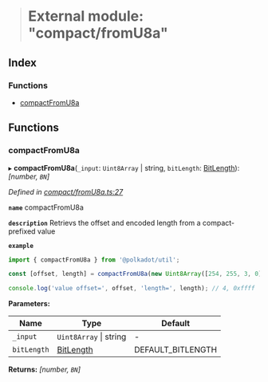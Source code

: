 > # External module: "compact/fromU8a"

## Index

### Functions

* [compactFromU8a](_compact_fromu8a_.md#compactfromu8a)

## Functions

###  compactFromU8a

▸ **compactFromU8a**(`_input`: `Uint8Array` | string, `bitLength`: [BitLength](_compact_types_.md#bitlength)): *[number, `BN`]*

*Defined in [compact/fromU8a.ts:27](https://github.com/polkadot-js/common/blob/5d7ddcb/packages/util/src/compact/fromU8a.ts#L27)*

**`name`** compactFromU8a

**`description`** Retrievs the offset and encoded length from a compact-prefixed value

**`example`** 
<BR>

```javascript
import { compactFromU8a } from '@polkadot/util';

const [offset, length] = compactFromU8a(new Uint8Array([254, 255, 3, 0]), 32));

console.log('value offset=', offset, 'length=', length); // 4, 0xffff
```

**Parameters:**

Name | Type | Default |
------ | ------ | ------ |
`_input` | `Uint8Array` \| string | - |
`bitLength` | [BitLength](_compact_types_.md#bitlength) |  DEFAULT_BITLENGTH |

**Returns:** *[number, `BN`]*